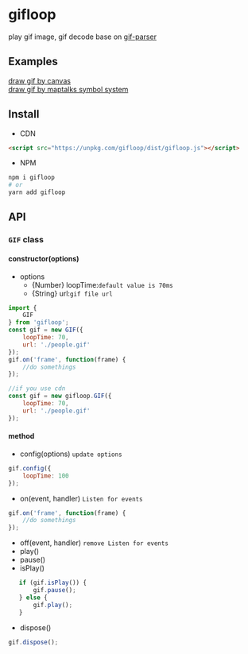 # gifloop

play gif image, gif decode base on [gif-parser](https://github.com/nseeart/gif/tree/main/packages/gif-parser)

## Examples

[draw gif by canvas](https://deyihu.github.io/gifloop/test/base.html)  
[draw gif by maptalks symbol system](https://deyihu.github.io/gifloop/test/maptalks.html)  

## Install

* CDN

```html
<script src="https://unpkg.com/gifloop/dist/gifloop.js"></script>
```

* NPM

```sh
npm i gifloop
# or
yarn add gifloop
```

## API

### `GIF` class

#### constructor(options)

  + options
    - {Number} loopTime:`default value is 70ms`
    - {String} url:`gif file url`

```js
import {
    GIF
} from 'gifloop';
const gif = new GIF({
    loopTime: 70,
    url: './people.gif'
});
gif.on('frame', function(frame) {
    //do somethings
});

//if you use cdn
const gif = new gifloop.GIF({
    loopTime: 70,
    url: './people.gif'
});
```

####  method

  + config(options) `update options`

```js
gif.config({
    loopTime: 100
});
```

  + on(event, handler) `Listen for events`

```js
gif.on('frame', function(frame) {
    //do somethings
});
```

  + off(event, handler) `remove Listen for events`
  + play() 
  + pause() 
  + isPlay() 

```js
   if (gif.isPlay()) {
       gif.pause();
   } else {
       gif.play();
   }
```

  + dispose() 
  

```js
gif.dispose();
```

    
